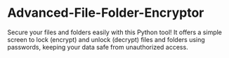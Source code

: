 # Advanced-File-Folder-Encryptor
Secure your files and folders easily with this Python tool! It offers a simple screen to lock (encrypt) and unlock (decrypt) files and folders using passwords, keeping your data safe from unauthorized access.
